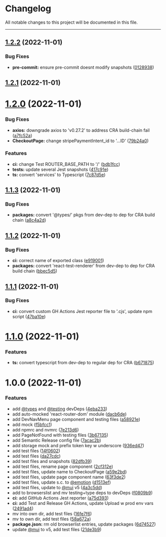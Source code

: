# Changelog

All notable changes to this project will be documented in this file.

---


## [1.2.2](https://github.com/Nerdware-LLC/fixit-web/compare/v1.2.1...v1.2.2) (2022-11-01)


### Bug Fixes

* **pre-commit:** ensure pre-commit doesnt modify snapshots ([0128938](https://github.com/Nerdware-LLC/fixit-web/commit/0128938e7594f8ff1f4eabe2a19d08c393a3b736))

## [1.2.1](https://github.com/Nerdware-LLC/fixit-web/compare/v1.2.0...v1.2.1) (2022-11-01)

# [1.2.0](https://github.com/Nerdware-LLC/fixit-web/compare/v1.1.3...v1.2.0) (2022-11-01)


### Bug Fixes

* **axios:** downgrade axios to 'v0.27.2' to address CRA build-chain fail ([a7fc52a](https://github.com/Nerdware-LLC/fixit-web/commit/a7fc52ab4cceb5aad13844c6ffc92716cb78dffe))
* **CheckoutPage:** change stripePaymentIntent_id to '...ID' ([79b24a0](https://github.com/Nerdware-LLC/fixit-web/commit/79b24a0deddd6df1b4cc299346d94f5a57281bfc))


### Features

* **ci:** change Test ROUTER_BASE_PATH to '/' ([bdb1fcc](https://github.com/Nerdware-LLC/fixit-web/commit/bdb1fcc8fcd01b4b84f4d1252c5ecaef5eb513a0))
* **tests:** update several Jest snapshots ([417c91e](https://github.com/Nerdware-LLC/fixit-web/commit/417c91e05ffcabc8af272e45db0c918159d9fbf0))
* **ts:** convert 'services' to Typescript ([7c87d5e](https://github.com/Nerdware-LLC/fixit-web/commit/7c87d5e3f0b31c9975904ec893aa75615b9a6083))

## [1.1.3](https://github.com/Nerdware-LLC/fixit-web/compare/v1.1.2...v1.1.3) (2022-11-01)


### Bug Fixes

* **packages:** convert '@types/' pkgs from dev-dep to dep for CRA build chain ([a8c4a2d](https://github.com/Nerdware-LLC/fixit-web/commit/a8c4a2de3bd03d2e2fd8ab04c50b472baa19a142))

## [1.1.2](https://github.com/Nerdware-LLC/fixit-web/compare/v1.1.1...v1.1.2) (2022-11-01)


### Bug Fixes

* **ci:** correct name of exported class ([e919001](https://github.com/Nerdware-LLC/fixit-web/commit/e91900104e4d4ca261da0bb2dbe00c7d357e4daf))
* **packages:** convert 'react-test-renderer' from dev-dep to dep for CRA build chain ([bbec5d5](https://github.com/Nerdware-LLC/fixit-web/commit/bbec5d5847083f6f4c90a0fb7fde4053c3609116))

## [1.1.1](https://github.com/Nerdware-LLC/fixit-web/compare/v1.1.0...v1.1.1) (2022-11-01)


### Bug Fixes

* **ci:** convert custom GH Actions Jest reporter file to '.cjs', update npm script ([47ba10e](https://github.com/Nerdware-LLC/fixit-web/commit/47ba10eaa0e9a5ccb6f99c37a83c158f46bdb45f))

# [1.1.0](https://github.com/Nerdware-LLC/fixit-web/compare/v1.0.0...v1.1.0) (2022-11-01)


### Features

* **ts:** convert typescript from dev-dep to regular dep for CRA ([b671875](https://github.com/Nerdware-LLC/fixit-web/commit/b671875e98bcc6809ccf6d812ac0d2d8b46eabb1))

# 1.0.0 (2022-11-01)


### Features

* add [@types](https://github.com/types) and [@testing](https://github.com/testing) devDeps ([4eba233](https://github.com/Nerdware-LLC/fixit-web/commit/4eba233907db2caecbd8d94e270a854a668415f6))
* add auto-mocked 'react-router-dom' module ([dacb6de](https://github.com/Nerdware-LLC/fixit-web/commit/dacb6decedc16b155fb624980c182a0abee87970))
* add DevNavMenu page component and testing files ([a58921e](https://github.com/Nerdware-LLC/fixit-web/commit/a58921e38118318c03d76b81fa4386a18965d856))
* add mock ([f5bfcc1](https://github.com/Nerdware-LLC/fixit-web/commit/f5bfcc109339a3cdcbc5140cc291608979fe2792))
* add npmrc and nvmrc ([7e213d6](https://github.com/Nerdware-LLC/fixit-web/commit/7e213d66cace28388d9a4269fe1fdd0ab6ba3c90))
* add PageNotFound with testing files ([3b67135](https://github.com/Nerdware-LLC/fixit-web/commit/3b671359a0569304828cc9a3d57cf979ae3e30b8))
* add Semantic Release config file ([7acac2b](https://github.com/Nerdware-LLC/fixit-web/commit/7acac2b5fffbc77d5a6a1355ff0dbf65f1ddc812))
* add storage mock and prefix token key w underscore ([936ed47](https://github.com/Nerdware-LLC/fixit-web/commit/936ed47b9e5ddb20c1ff24df06920a0b316bb35f))
* add test files ([14f0602](https://github.com/Nerdware-LLC/fixit-web/commit/14f06023e961ec6d6a85657bab33673fe2be604d))
* add test files ([da27cdc](https://github.com/Nerdware-LLC/fixit-web/commit/da27cdcf7bffcde6a96a590e9604f88d23b7e6ce))
* add test files and snapshots ([82dfb39](https://github.com/Nerdware-LLC/fixit-web/commit/82dfb398db854adc9cdb93cdfe7dc6e83db133a9))
* add test files, rename page component ([2cf312e](https://github.com/Nerdware-LLC/fixit-web/commit/2cf312e459014e30529eaf870172892e82a0dd86))
* add test files, update name to CheckoutPage ([a59e2bd](https://github.com/Nerdware-LLC/fixit-web/commit/a59e2bd2af35a8e7d2b66c12b92164924ad3f410))
* add test files, update page component name ([63f3de2](https://github.com/Nerdware-LLC/fixit-web/commit/63f3de2e7bf02c52190eb931d9faa652dd448265))
* add test files, update s.c. to [@emotion](https://github.com/emotion) ([d1513ef](https://github.com/Nerdware-LLC/fixit-web/commit/d1513efa55683e168b271b61a91f36f6287f5767))
* add test files, update to [@mui](https://github.com/mui) v5 ([4a3c5dd](https://github.com/Nerdware-LLC/fixit-web/commit/4a3c5ddc8b5a33d960531d78a3e1b4305236e62f))
* add to browserslist and mv testing+type deps to devDeps ([f0809b9](https://github.com/Nerdware-LLC/fixit-web/commit/f0809b97892114505efcacd755e4a4a6a449baca))
* **ci:** add GitHub Actions Jest reporter ([a75d393](https://github.com/Nerdware-LLC/fixit-web/commit/a75d393bf388fc48b40115636ff29455eaa4a75c))
* **ci:** add Test and Release GH Actions, update Upload w prod env vars ([2491ad4](https://github.com/Nerdware-LLC/fixit-web/commit/2491ad4a8ea2567ef88485de1b853a27b4f2c508))
* mv into own dir, add test files ([16fe7f6](https://github.com/Nerdware-LLC/fixit-web/commit/16fe7f6464e55b39e9ffaf4bcd92049d8ed25975))
* mv to own dir, add test files ([58a672a](https://github.com/Nerdware-LLC/fixit-web/commit/58a672a7da22b717a0a3bcfeb826e299aeca9542))
* **package.json:** rm old browserlist entries, update packages ([6d74527](https://github.com/Nerdware-LLC/fixit-web/commit/6d74527bcce36fdc4728744371ecb65f55c30758))
* update [@mui](https://github.com/mui) to v5, add test files ([21de3b9](https://github.com/Nerdware-LLC/fixit-web/commit/21de3b92e57474342c69d6e719abbc9265d8eceb))
